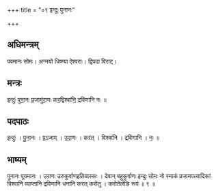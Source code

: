 +++
title = "०९ इन्दुः पुनानः"

+++
## अधिमन्त्रम्
पवमानः सोमः। अग्नयो धिष्ण्या ऐश्वराः। द्विपदा विराट्।

## मन्त्रः
इन्दुः॑ पुना॒नः प्र॒जामु॑रा॒णः कर॒द्विश्वा॑नि॒ द्रवि॑णानि नः ॥

## पदपाठः
इन्दुः॑ । पु॒ना॒नः । प्र॒ऽजाम् । उ॒रा॒णः । कर॑त् । विश्वा॑नि । द्रवि॑णानि । नः॒ ॥

## भाष्यम्
पुनानः पूयमानः । उराणः उरुकुर्वाणइतियास्कः । देवान् बहुकुर्वाणः इन्दुः सोमः नो स्माकं प्रजामपत्यादिकां विश्वानि व्याप्तानि द्रविणानि धनानि करत् करोतु । करोतेर्लङि रूपं ॥ ९ ॥